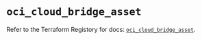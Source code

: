 # `oci_cloud_bridge_asset`

Refer to the Terraform Registory for docs: [`oci_cloud_bridge_asset`](https://registry.terraform.io/providers/oracle/oci/6.18.0/docs/resources/cloud_bridge_asset).
